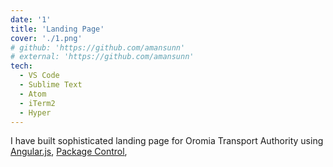 ```yaml
---
date: '1'
title: 'Landing Page'
cover: './1.png'
# github: 'https://github.com/amansunn'
# external: 'https://github.com/amansunn'
tech:
  - VS Code
  - Sublime Text
  - Atom
  - iTerm2
  - Hyper
---
```


I have built sophisticated landing page for Oromia Transport Authority using [Angular.js](https://angular.dev/), [Package Control](https://packagecontrol.io/packages/Halcyon%20Theme), 
